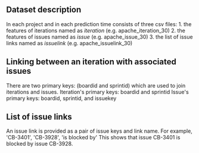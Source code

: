Dataset description 
-------------------
In each project and in each prediction time consists of three csv files: 
    1. the features of iterations named as <project>_iteration_<prediction time> (e.g. apache_iteration_30)
    2. the features of issues named as <project>_issue_<prediction time> (e.g. apache_issue_30)
    3. the list of issue links named as <project>_issuelink_<prediction time> (e.g. apache_issuelink_30)

Linking between an iteration with associated issues
---------------------------------------------------
There are two primary keys: (boardid and sprintid) which are used to join iterations and issues.
Iteration's primary keys: boardid and sprintid
Issue's primary keys: boardid, sprintid, and issuekey

List of issue links
-------------------
An issue link is provided as a pair of issue keys and link name.
For example, 'CB-3401', 'CB-3928', 'is blocked by' This shows that issue CB-3401 is blocked by issue CB-3928.




